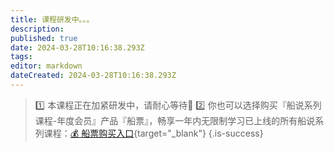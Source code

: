 ```yaml
---
title: 课程研发中。。。
description: 
published: true
date: 2024-03-28T10:16:38.293Z
tags: 
editor: markdown
dateCreated: 2024-03-28T10:16:38.293Z
---
```



> :one: 本课程正在加紧研发中，请耐心等待💖
> :two: 你也可以选择购买『船说系列课程-年度会员』产品『船票』，畅享一年内无限制学习已上线的所有船说系列课程：[💰 船票购买入口](https://www.bilibili.com/cheese/pages/packageCourseDetail?productId=598){target="_blank"}
{.is-success}